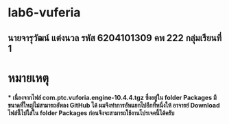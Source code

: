 # lab6-vuferia
## นายจารุวัฒน์ แต่งนวล รหัส 6204101309 คพ 222 กลุ่มเรียนที่ 1

# หมายเหตุ
#### * เนื่องจากไฟล์ com.ptc.vuforia.engine-10.4.4.tgz ซึ่งอยู่ใน folder Packages มีขนาดที่ใหญ่ไม่สามารถอัพลง GitHub ได้ ผมจึงทำการอัพแยกไปอีกที่หนึ่งให้ อาจารย์ Download ไฟล์นี้ไปใส่ใน folder Packages ก่อนจึงจะสามารถใช้งานโปรเจคนี้ได้ครับ
